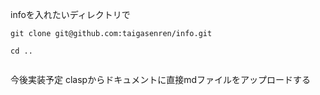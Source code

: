 infoを入れたいディレクトリで

```
git clone git@github.com:taigasenren/info.git

cd ..


```

今後実装予定
claspからドキュメントに直接mdファイルをアップロードする